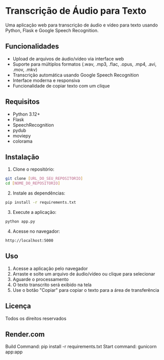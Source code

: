 # Transcrição de Áudio para Texto

Uma aplicação web para transcrição de áudio e vídeo para texto usando Python, Flask e Google Speech Recognition.

## Funcionalidades

- Upload de arquivos de áudio/vídeo via interface web
- Suporte para múltiplos formatos (.wav, .mp3, .flac, .opus, .mp4, .avi, .mov, .mkv)
- Transcrição automática usando Google Speech Recognition
- Interface moderna e responsiva
- Funcionalidade de copiar texto com um clique

## Requisitos

- Python 3.12+
- Flask
- SpeechRecognition
- pydub
- moviepy
- colorama

## Instalação

1. Clone o repositório:
```bash
git clone [URL_DO_SEU_REPOSITORIO]
cd [NOME_DO_REPOSITORIO]
```

2. Instale as dependências:
```bash
pip install -r requirements.txt
```

3. Execute a aplicação:
```bash
python app.py
```

4. Acesse no navegador:
```
http://localhost:5000
```

## Uso

1. Acesse a aplicação pelo navegador
2. Arraste e solte um arquivo de áudio/vídeo ou clique para selecionar
3. Aguarde o processamento
4. O texto transcrito será exibido na tela
5. Use o botão "Copiar" para copiar o texto para a área de transferência

## Licença

Todos os direitos reservados

## Render.com
Build Command: pip install -r requirements.txt
Start command: gunicorn app:app
